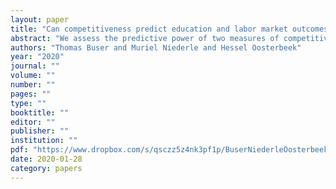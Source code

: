 ```yaml
---
layout: paper
title: "Can competitiveness predict education and labor market outcomes? Evidence from incentivized choice and survey measures"
abstract: "We assess the predictive power of two measures of competitiveness for education and labor market outcomes using a large, representative panel. The first is incentivized and is an online adaptation of the laboratory-based Niederle-Vesterlund measure. The second is an unincentivized survey question eliciting general competitiveness on an 11-point scale. Both measures are strong and consistent predictors of completed level of education, field of study in college, occupation and income. The predictive power of the new unincentivized measure for these outcomes is robust to controlling for other traits, including risk attitudes, confidence and the Big Five personality traits. For most outcomes, the predictive power of competitiveness exceeds that of the other traits. Gender differences in competitiveness can explain 5-10% of the observed gender differences in education and labor market outcomes."
authors: "Thomas Buser and Muriel Niederle and Hessel Oosterbeek"
year: "2020"
journal: ""
volume: ""
number: ""
pages: ""
type: ""
booktitle: ""
editor: ""
publisher: ""
institution: ""
pdf: "https://www.dropbox.com/s/qsczz5z4nk3pf1p/BuserNiederleOosterbeek2020.pdf?dl=0"
date: 2020-01-28
category: papers
---
```

